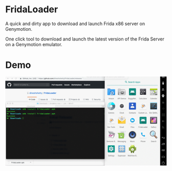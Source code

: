 # FridaLoader
A quick and dirty app to download and launch Frida x86 server on Genymotion. 

One click tool to download and launch the latest version of the Frida Server on a Genymotion emulator.

# Demo
![FridaLoader Demo](screenshots/demo.gif)
